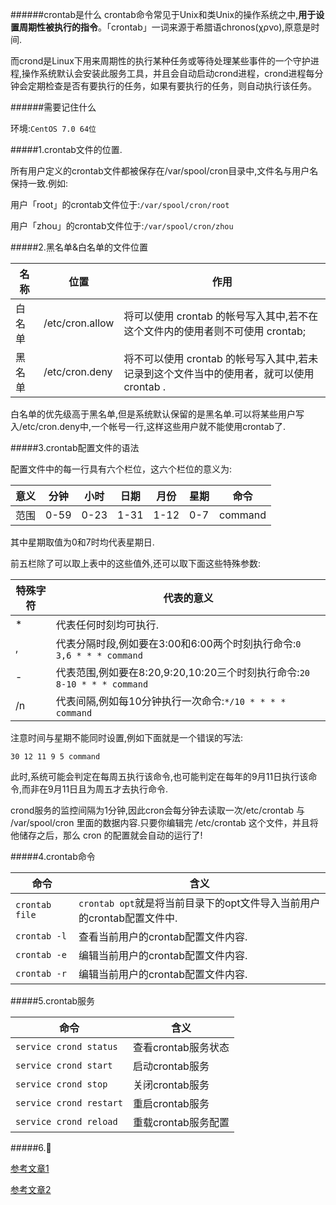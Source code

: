 ######crontab是什么
crontab命令常见于Unix和类Unix的操作系统之中,**用于设置周期性被执行的指令**。「crontab」一词来源于希腊语chronos(χρνο),原意是时间.

而crond是Linux下用来周期性的执行某种任务或等待处理某些事件的一个守护进程,操作系统默认会安装此服务工具，并且会自动启动crond进程，crond进程每分钟会定期检查是否有要执行的任务，如果有要执行的任务，则自动执行该任务。

######需要记住什么

环境:```CentOS 7.0 64位```

#####1.crontab文件的位置.

所有用户定义的crontab文件都被保存在/var/spool/cron目录中,文件名与用户名保持一致.例如:

用户「root」的crontab文件位于:```/var/spool/cron/root```

用户「zhou」的crontab文件位于:```/var/spool/cron/zhou```

#####2.黑名单&白名单的文件位置

名称  |位置           |作用
------|---------------|------------------------------------------------------------------------------
白名单|/etc/cron.allow|将可以使用 crontab 的帐号写入其中,若不在这个文件内的使用者则不可使用 crontab;
黑名单|/etc/cron.deny |将不可以使用 crontab 的帐号写入其中,若未记录到这个文件当中的使用者，就可以使用 crontab .

白名单的优先级高于黑名单,但是系统默认保留的是黑名单.可以将某些用户写入/etc/cron.deny中,一个帐号一行,这样这些用户就不能使用crontab了.

#####3.crontab配置文件的语法

配置文件中的每一行具有六个栏位，这六个栏位的意义为:

意义|分钟|小时|日期|月份|星期|命令
----|----|----|----|----|----|-------
范围|0-59|0-23|1-31|1-12|0-7 |command

其中星期取值为0和7时均代表星期日.

前五栏除了可以取上表中的这些值外,还可以取下面这些特殊参数:

特殊字符|代表的意义
--------|-----------------------------------------------------------------------
    *   |代表任何时刻均可执行.
    ,   |代表分隔时段,例如要在3:00和6:00两个时刻执行命令:```0 3,6 * * * command```
    -   |代表范围,例如要在8:20,9:20,10:20三个时刻执行命令:```20 8-10 * * * command```
    /n  |代表间隔,例如每10分钟执行一次命令:```*/10 * * * * command```
    
注意时间与星期不能同时设置,例如下面就是一个错误的写法:

```30 12 11 9 5 command```

此时,系统可能会判定在每周五执行该命令,也可能判定在每年的9月11日执行该命令,而非在9月11日且为周五才去执行命令.
    
crond服务的监控间隔为1分钟,因此cron会每分钟去读取一次/etc/crontab 与 /var/spool/cron 里面的数据内容.只要你编辑完 /etc/crontab 这个文件，并且将他储存之后，那么 cron 的配置就会自动的运行了!

#####4.crontab命令

命令              |含义
------------------|---------------------------------------------------------------------------------------------------------
```crontab file```|```crontab opt```就是将当前目录下的opt文件导入当前用户的crontab配置文件中.
```crontab -l```  |查看当前用户的crontab配置文件内容.
```crontab -e```  |编辑当前用户的crontab配置文件内容.
```crontab -r```  |编辑当前用户的crontab配置文件内容.

#####5.crontab服务

命令                       |含义
---------------------------|------------------------------------------------------------------------------------------------
```service crond status``` |查看crontab服务状态
```service crond start```  |启动crontab服务
```service crond stop```   |关闭crontab服务
```service crond restart```|重启crontab服务
```service crond reload``` |重载crontab服务配置

#####6.🌰

[参考文章1](http://www.cnblogs.com/peida/archive/2013/01/08/2850483.html)

[参考文章2](http://www.cnblogs.com/ggjucheng/archive/2012/08/19/2646763.html)

